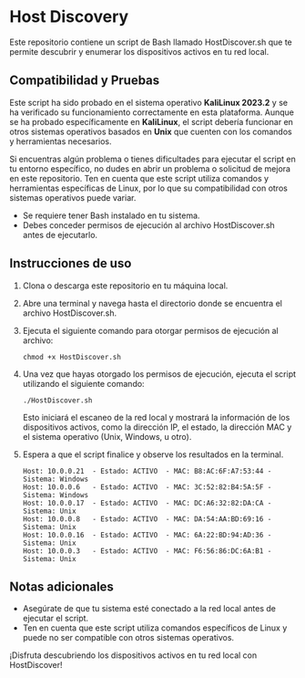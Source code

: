 # Host Discovery

Este repositorio contiene un script de Bash llamado HostDiscover.sh que te permite descubrir y enumerar los dispositivos activos en tu red local.

## Compatibilidad y Pruebas

Este script ha sido probado en el sistema operativo **KaliLinux 2023.2** y se ha verificado su funcionamiento correctamente en esta plataforma. 
Aunque se ha probado específicamente en **KaliLinux**, el script debería funcionar en otros sistemas operativos basados en **Unix** que cuenten con los comandos y herramientas necesarios.

Si encuentras algún problema o tienes dificultades para ejecutar el script en tu entorno específico, no dudes en abrir un problema o solicitud de mejora en este repositorio.
Ten en cuenta que este script utiliza comandos y herramientas específicas de Linux, por lo que su compatibilidad con otros sistemas operativos puede variar.

- Se requiere tener Bash instalado en tu sistema.
- Debes conceder permisos de ejecución al archivo HostDiscover.sh antes de ejecutarlo.

## Instrucciones de uso

1. Clona o descarga este repositorio en tu máquina local.
2. Abre una terminal y navega hasta el directorio donde se encuentra el archivo HostDiscover.sh.
3. Ejecuta el siguiente comando para otorgar permisos de ejecución al archivo:

    ```shell
    chmod +x HostDiscover.sh
    ```

4. Una vez que hayas otorgado los permisos de ejecución, ejecuta el script utilizando el siguiente comando:

    ```shell
    ./HostDiscover.sh
    ```

    Esto iniciará el escaneo de la red local y mostrará la información de los dispositivos activos, como la dirección IP, el estado, la dirección MAC y el sistema operativo (Unix, Windows, u otro).

5. Espera a que el script finalice y observe los resultados en la terminal.

    ```shell
    Host: 10.0.0.21  - Estado: ACTIVO  - MAC: B8:AC:6F:A7:53:44 - Sistema: Windows
    Host: 10.0.0.6   - Estado: ACTIVO  - MAC: 3C:52:82:B4:5A:5F - Sistema: Windows
    Host: 10.0.0.17  - Estado: ACTIVO  - MAC: DC:A6:32:82:DA:CA - Sistema: Unix
    Host: 10.0.0.8   - Estado: ACTIVO  - MAC: DA:54:AA:BD:69:16 - Sistema: Unix
    Host: 10.0.0.16  - Estado: ACTIVO  - MAC: 6A:22:BD:94:AD:36 - Sistema: Unix
    Host: 10.0.0.3   - Estado: ACTIVO  - MAC: F6:56:86:DC:6A:B1 - Sistema: Unix
    ```
## Notas adicionales

- Asegúrate de que tu sistema esté conectado a la red local antes de ejecutar el script.
- Ten en cuenta que este script utiliza comandos específicos de Linux y puede no ser compatible con otros sistemas operativos.

¡Disfruta descubriendo los dispositivos activos en tu red local con HostDiscover!
